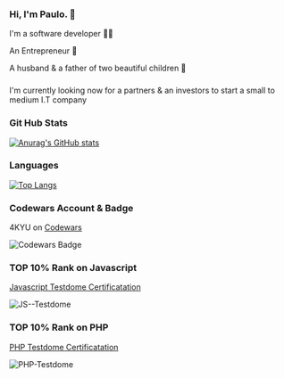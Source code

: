 ### Hi, I'm Paulo. :wave:

I'm a software developer :technologist:

An Entrepreneur :person_in_tuxedo:

A husband & a father of two beautiful children :orange_heart:  

###

I'm currently looking now for a partners & an investors to start a small to medium I.T company 


### Git Hub Stats 

[![Anurag's GitHub stats](https://github-readme-stats.vercel.app/api?username=steplerpaulo&show_icons=true&show_owner=false)](https://github.com/anuraghazra/github-readme-stats)

### Languages

[![Top Langs](https://github-readme-stats.vercel.app/api/top-langs/?username=steplerpaulo&layout=compact)](https://github.com/anuraghazra/github-readme-stats)


### Codewars Account & Badge
4KYU on [Codewars](https://www.codewars.com/users/steplerpaulo)  
  
![Codewars Badge](https://www.codewars.com/users/steplerpaulo/badges/large)


### TOP 10% Rank on Javascript

[Javascript Testdome Certificatation ](https://app.testdome.com/cert/1797c43cb7b0425a81c820b5fec9a815)


![JS--Testdome](https://user-images.githubusercontent.com/2784873/141809916-923ac866-9fef-4229-944c-f3c7b6522fc0.jpg)

### TOP 10% Rank on PHP

[PHP Testdome Certificatation ](https://app.testdome.com/cert/fa3d46163a5940c083886891f79701b8)

![PHP-Testdome](https://user-images.githubusercontent.com/2784873/141812246-27d6060b-ca2e-4704-ad3f-6d2d82a00692.jpg)


